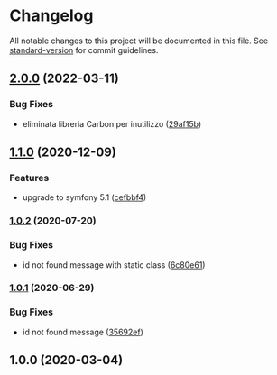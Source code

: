 # Changelog

All notable changes to this project will be documented in this file. See [standard-version](https://github.com/conventional-changelog/standard-version) for commit guidelines.

## [2.0.0](https://github.com/thunderBestPower/repository/compare/v1.1.0...v2.0.0) (2022-03-11)


### Bug Fixes

* eliminata libreria Carbon per inutilizzo ([29af15b](https://github.com/thunderBestPower/repository/commit/29af15bb2584083d97308192cb920f3b476fe890))

## [1.1.0](https://github.com/escsrl/repository/compare/v1.0.2...v1.1.0) (2020-12-09)


### Features

* upgrade to symfony 5.1 ([cefbbf4](https://github.com/escsrl/repository/commit/cefbbf49dbcbc3a793284c8a84e2e4ba872eff99))

### [1.0.2](https://github.com/escsrl/repository/compare/v1.0.1...v1.0.2) (2020-07-20)


### Bug Fixes

* id not found message with static class ([6c80e61](https://github.com/escsrl/repository/commit/6c80e61586c581fbdd839949cf5d87dcdfe1c34d))

### [1.0.1](https://github.com/escsrl/repository/compare/v1.0.0...v1.0.1) (2020-06-29)


### Bug Fixes

* id not found message ([35692ef](https://github.com/escsrl/repository/commit/35692ef7c6f83691fd75c399c1432a451362fafd))

## 1.0.0 (2020-03-04)
